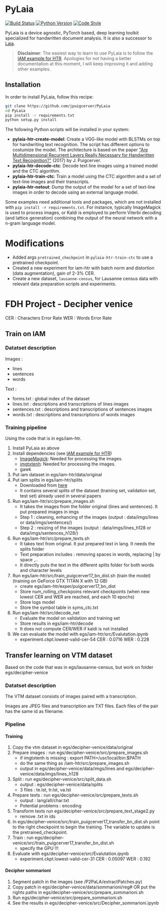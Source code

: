 # PyLaia

[![Build Status](https://travis-ci.com/jpuigcerver/PyLaia.svg?token=HF64eTvPxEUcjjUPXpgm&branch=master)](https://travis-ci.com/jpuigcerver/PyLaia)
[![Python Version](https://img.shields.io/badge/python-3.5%2C%203.6%2C%203.7-blue.svg)](https://www.python.org/)
[![Code Style](https://img.shields.io/badge/code%20style-black-000000.svg)](https://github.com/ambv/black)

PyLaia is a device agnostic, PyTorch based, deep learning toolkit specialized
for handwritten document analysis. It is also a successor to
[Laia](https://github.com/jpuigcerver/Laia).

> **Disclaimer**: The easiest way to learn to use PyLaia is to follow the
> [IAM example for HTR](egs/iam-htr). Apologies for not having a better
> documentation at this moment, I will keep improving it and adding other
> examples.

## Installation

In order to install PyLaia, follow this recipe:

```bash
git clone https://github.com/jpuigcerver/PyLaia
cd PyLaia
pip install -r requirements.txt
python setup.py install
```

The following Python scripts will be installed in your system:

- **pylaia-htr-create-model**: Create a VGG-like model with BLSTMs on top for
  handwriting text recognition. The script has different options to costumize
  the model. The architecture is based on the paper ["Are Multidimensional
  Recurrent Layers Really Necessary for Handwritten Text Recognition?"](https://ieeexplore.ieee.org/document/8269951)
  (2017) by J. Puigcerver.
- **pylaia-htr-decode-ctc**: Decode text line images using a trained model and
  the CTC algorithm.
- **pylaia-htr-train-ctc**: Train a model using the CTC algorithm and a set of
  text-line images and their transcripts.
- **pylaia-htr-netout**: Dump the output of the model for a set of text-line images
  in order to decode using an external language model.

Some examples need additional tools and packages, which are not installed
with `pip install -r requirements.txt`.
For instance, typically ImageMagick is used to process images, or Kaldi
is employed to perform Viterbi decoding (and lattice generation) combining
the output of the neural network with a n-gram language model.

# Modifications

- Added args `pretrained_checkpoint` in `pylaia-htr-train-ctc` to use a pretrained checkpoint.
- Created a new experiment for iam-htr with batch norm and distortion (data augmentation), gain of 2-3% CER.
- Create a new dataset, `lausanne-census`, for Lausanne census data with relevant data preparation scripts and experiments.

# FDH Project - Decipher venice

CER : Characters Error Rate 
WER : Words Error Rate

## Train on IAM

### Datatset description

Images :
- lines
- sentences
- words

Text :
- forms.txt : global index of the dataset
- lines.txt : descriptions and transcriptions of lines images
- sentences.txt : descriptions and transcriptions of sentences images
- words.txt : descriptions and transcriptions of words images
    

### Training pipeline

Using the code that is in egs/iam-htr.

1. Install PyLaia as above 
2. Install dependencies (see [IAM example for HTR](egs/iam-htr))
    - [ImageMagick](https://www.imagemagick.org/):
  Needed for processing the images.
    - [imgtxtenh](https://github.com/mauvilsa/imgtxtenh):
  Needed for processing the images.
    - gawk
2. Put iam dataset in egs/iam-htr/data/original
3. Put iam splits in egs/iam-htr/splits
    - Downloaded from [here](https://www.prhlt.upv.es/~jpuigcerver/iam_splits.tar.gz)
    - It contains several splits of the dataset (training set, validation set, test set) already used in several papers 
4. Run egs/iam-htr/src/prepare_images.sh
    - It takes the images from the folder original (lines and sentences). It put prepared images in imgs
    - Step 1 : cleaning, enhancing of the images (output : data/imgs/lines or data/imgs/sentences/)
    - Step 2 : resizing of the images (output : data/imgs/lines_h128 or data/imgs/sentences_h128/)
5. Run egs/iam-htr/src/prepare_texts.sh  
    - It takes text from original. It put prepared text in lang. It needs the splits folder
    - Text preparation includes : removing spaces in words, replacing | by space ,.. 
    - It directly puts the text in the different splits folder for both words and character levels
6. Run egs/iam-htr/src/train_puigcerver17_bn_dist.sh (train the model) (training on GeForce GTX TITAN X with 12 GB)
    - create egs/iam-htr/exper/puigcerver17_bn_dist
    - Store num_rolling_checkpoins relevant checkpoints (when new lowest CER and WER are reached, and each 10 epochs)
    - Store logs model
    - Store the symbol table in syms_ctc.txt 
7. Run egs/iam-htr/src/decode_net
    - Evaluate the model on validation and training set
    - Store results in egs/iam-htr/decode
    - It does not compute CER/WER if kaldi is not installed
8. We can evaluate the model with egs/iam-htr/src/Evalutation.ipynb
    - experiment.ckpt.lowest-valid-cer-54 CER : 0.0716 WER : 0.228


## Transfer learning on VTM dataset

Based on the code that was in egs/lausanne-census, but work on folder egs/decipher-venice

### Datatset description 
The VTM dataset consists of images paired with a transcription.

Images are JPEG files and transcription are TXT files. Each files of the pair has the same id as filename.

### Pipeline

#### Training

1. Copy the vtm dataset in egs/decipher-venice/data/original
2. Prepare images : run egs/decipher-venice/src/prepare_images.sh
    - if imgtxtenh is missing : export PATH=/usr/local/bin:$PATH
    - do the same thing as /iam-htr/src/prepare_images.sh
    - output in egs/decipher-venice/data/imgs/lines and egs/decipher-venice/data/imgs/lines_h128 
3. Split : run egs/decipher-venice/src/split_data.sh
    - output : egs/decipher-venice/data/splits
    - 3 files : te.lst, tr.lst, va.lst
4. Prepare texts : run egs/decipher-venice/src/prepare_texts.sh
    - output : lang/all/char.txt
    - Potential problems : encoding
5. Transform texts run egs/decipher-venice/src/prepare_text_stage2.py
    - remove .txt in ids
6. In egs/decipher-venice/src/train_puigcerver17_transfer_bn_dist.sh point to the right checkpoint to begin the training. The variable to update is the pretrained_checkpoint.
7. Train : run egs/decipher-venice/src/train_puigcerver17_transfer_bn_dist.sh
    - specify the GPU !!!
8. Evaluate with egs/decipher-venice/src/Evalutation.ipynb
    - experiment.ckpt.lowest-valid-cer-31 CER : 0.05097 WER : 0.192
    
#### Decipher sommarioni
1. Segment patch in the images (see /P2PaLA/extractPatches.py)
2. Copy patch in egs/decipher-venice/data/sommarioni/reg# OR put the rights paths in egs/decipher-venice/src/prepare_sommarioni.sh
3. Run egs/decipher-venice/src/prepare_sommarioni.sh
4. See the results in egs/decipher-venice/src/Decipher_sommarioni.ipynb

